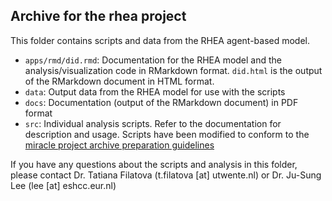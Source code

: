 ## Archive for the rhea project

This folder contains scripts and data from the RHEA agent-based model.

* `apps/rmd/did.rmd`: Documentation for the RHEA model and the analysis/visualization code in RMarkdown format. `did.html` is the output of the RMarkdown document in HTML format.
* `data`: Output data from the RHEA model for use with the scripts
* `docs`: Documentation (output of the RMarkdown document) in PDF format
* `src`: Individual analysis scripts. Refer to the documentation for description and usage. Scripts have been modified to conform to the [miracle project archive preparation guidelines](https://github.com/comses/miracle/wiki/Project-Archive-Preparation-Guidelines)

If you have any questions about the scripts and analysis in this folder, please contact Dr. Tatiana Filatova (t.filatova [at] utwente.nl) or Dr. Ju-Sung Lee (lee [at] eshcc.eur.nl)

